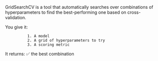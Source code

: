 GridSearchCV is a tool that automatically searches over combinations of hyperparameters to find the best-performing one based on cross-validation.

You give it:

              1. A model
              2. A grid of hyperparameters to try
              3. A scoring metric

It returns: ✅ the best combination

